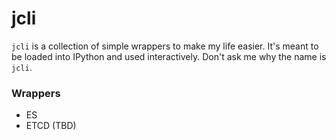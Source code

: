 # jcli

`jcli` is a collection of simple wrappers to make my life easier.
It's meant to be loaded into IPython and used interactively.
Don't ask me why the name is `jcli`.

### Wrappers
* ES
* ETCD (TBD)
